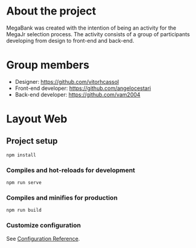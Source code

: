 # About the project

MegaBank was created with the intention of being an activity for the MegaJr selection process. The activity consists of a group of participants developing from design to front-end and back-end.

# Group members
- Designer: https://github.com/vitorhcassol
- Front-end developer: https://github.com/angelocestari
- Back-end developer: https://github.com/vam2004

# Layout Web


## Project setup
```
npm install
```

### Compiles and hot-reloads for development
```
npm run serve
```

### Compiles and minifies for production
```
npm run build
```

### Customize configuration
See [Configuration Reference](https://cli.vuejs.org/config/).

